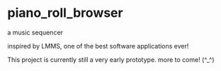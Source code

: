# piano_roll_browser    
a music sequencer    

inspired by LMMS, one of the best software applications ever!     
    
This project is currently still a very early prototype. more to come! (^_^\)
